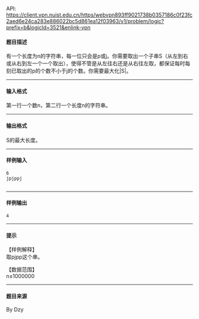 API: https://client.vpn.nuist.edu.cn/https/webvpn893ff9021738b0357186c0f23fc2aed6e24ca283e886022bc5d861ea12f03963/v1/problem/logic?prefix=b&logicId=3521&enlink-vpn

#### 题目描述

有一个长度为n的字符串，每一位只会是p或j。你需要取出一个子串S（从左到右或从右到左一个一个取出），使得不管是从左往右还是从右往左取，都保证每时每刻已取出的p的个数不小于j的个数。你需要最大化|S|。

---

#### 输入格式

  
第一行一个数n，第二行一个长度n的字符串。

---

#### 输出格式

S的最大长度。

---

#### 样例输入
```
6
jpjppj


```

---

#### 样例输出
```
4

```

---

#### 提示

  
【样例解释】  
取pjpp这个串。

  
【数据范围】  
n≤1000000

---

#### 题目来源

By Dzy